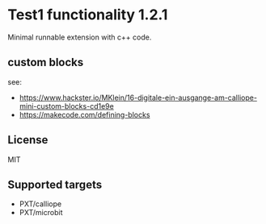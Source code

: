 # Test1 functionality 1.2.1

Minimal runnable extension with c++ code.

## custom blocks

see: 
* https://www.hackster.io/MKlein/16-digitale-ein-ausgange-am-calliope-mini-custom-blocks-cd1e9e
* https://makecode.com/defining-blocks


## License

MIT

## Supported targets

- PXT/calliope
- PXT/microbit

